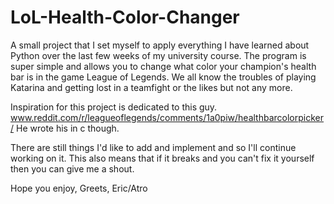 LoL-Health-Color-Changer
========================

A small project that I set myself to apply everything I have learned about Python over the last few weeks of my university course. 
The program is super simple and allows you to change what color your champion's health bar is in the game League of Legends. 
We all know the troubles of playing Katarina and getting lost in a teamfight or the likes but not any more. 

Inspiration for this project is dedicated to this guy. 
www.reddit.com/r/leagueoflegends/comments/1a0piw/healthbarcolorpicker/
He wrote his in c though. 

There are still things I'd like to add and implement and so I'll continue working on it. This also means that if it breaks
and you can't fix it yourself then you can give me a shout. 

Hope you enjoy,
Greets,
Eric/Atro
